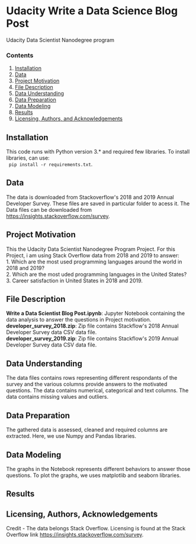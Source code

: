 # Udacity Write a Data Science Blog Post
Udacity Data Scientist Nanodegree program

### Contents

1. [Installation](#Installation)
2. [Data](#Data)
3. [Project Motivation](#Project_Motivation)
4. [File Description](#Files)
5. [Data Understanding](#Data)
6. [Data Preparation](#Prepare)
7. [Data Modeling](#Model)
8. [Results](#results)
9. [Licensing, Authors, and Acknowledgements](#Licensing)

## Installation <a name="Installation"></a>

This code runs with Python version 3.* and required few libraries. To install libraries, can use: </br>
` pip install -r requirements.txt`.

## Data <a name="Data"></a>

The data is downloaded from Stackoverflow's 2018 and 2019 Annual Developer Survey. These files are saved in particular folder to acess it.
The Data files can be downloaded from https://insights.stackoverflow.com/survey. </br>

## Project Motivation <a name="Project_Motivation"></a>

This the Udacity Data Scientist Nanodegree Program Project.
For this Project, i am using Stack Overflow data from 2018 and 2019 to answer:</br>
    1. Which are the most used programming languages around the world in 2018 and 2019?</br>
    2. Which are the most uded programming languages in the United States?</br>
    3. Career satisfaction in United States in 2018 and 2019.</br>
    
## File Description <a name="Files"></a>

**Write a Data Scientist Blog Post.ipynb**: Jupyter Notebook containing the data analysis to answer the questions in Project motivation.</br>
**developer_survey_2018.zip**: Zip file contains Stackflow's 2018 Annual Developer Survey data CSV data file.</br>
**developer_survey_2019.zip**: Zip file contains Stackflow's 2019 Annual Developer Survey data CSV data file.</br>

## Data Understanding <a name="Data"></a>

The data files contains rows representing different respondants of the survey and the various columns provide answers to the motivated questions. The data contains numerical, categorical and text columns. The data contains missing values and outliers.

## Data Preparation <a name="Prepare"></a>

The gathered data is assessed, cleaned and required columns are extracted. Here, we use Numpy and Pandas libraries.

## Data Modeling <a name="Model"></a>

The graphs in the Notebook represents different behaviors to answer those questions.
To plot the graphs, we uses matplotlib and seaborn libraries.

## Results <a name="results"></a>


## Licensing, Authors, Acknowledgements<a name="licensing"></a>

Credit - The data belongs Stack Overflow. Licensing is found at the Stack Overflow link https://insights.stackoverflow.com/survey.
